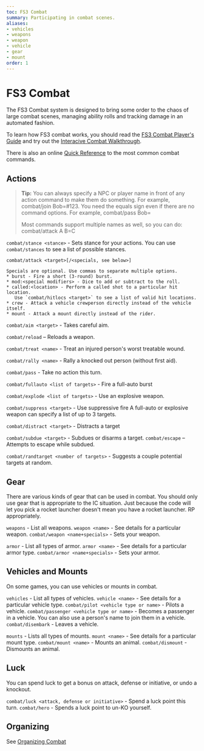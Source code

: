```yaml
---
toc: FS3 Combat
summary: Participating in combat scenes.
aliases:
- vehicles
- weapons
- weapon
- vehicle
- gear
- mount
order: 1
---
```

# FS3 Combat

The FS3 Combat system is designed to bring some order to the chaos of large combat scenes, managing ability rolls and tracking damage in an automated fashion. 

To learn how FS3 combat works, you should read the [FS3 Combat Player's Guide](http://aresmush.com/fs3/fs3-3/combat) and try out the [Interacive Combat Walkthrough](http://aresmush.com/fs3/fs3-3/combat-walkthrough).

There is also an online [Quick Reference](http://aresmush.com/fs3/fs3-3/combat-quickref) to the most common combat commands.

## Actions

> **Tip:** You can always specify a NPC or player name in front of any action command to make them do something.  For example, combat/join Bob=#123.  You need the equals sign even if there are no command options.  For example, combat/pass Bob=
>
> Most commands support multiple names as well, so you can do: combat/attack A B=C

`combat/stance <stance>` - Sets stance for your actions.  You can use `combat/stances` to see a list of possible stances.

`combat/attack <target>[/<specials, see below>]`

    Specials are optional. Use commas to separate multiple options.
    * burst - Fire a short (3-round) burst. 
    * mod:<special modifiers> - Dice to add or subtract to the roll.
    * called:<location> - Perform a called shot to a particular hit location. 
       Use `combat/hitlocs <target>` to see a list of valid hit locations. 
    * crew - Attack a vehicle crewperson directly instead of the vehicle itself.
    * mount - Attack a mount directly instead of the rider.

`combat/aim <target>` - Takes careful aim.

`combat/reload` – Reloads a weapon.

`combat/treat <name>` - Treat an injured person's worst treatable wound.

`combat/rally <name>` - Rally a knocked out person (without first aid).

`combat/pass` - Take no action this turn.

`combat/fullauto <list of targets>` - Fire a full-auto burst

`combat/explode <list of targets>` - Use an explosive weapon.

`combat/suppress <target>` - Use suppressive fire
    A full-auto or explosive weapon can specify a list of up to 3 targets.

`combat/distract <target>` - Distracts a target

`combat/subdue <target>` - Subdues or disarms a target. 
`combat/escape` – Attempts to escape while subdued.

`combat/randtarget <number of targets>` - Suggests a couple potential targets at random.

## Gear

There are various kinds of gear that can be used in combat.  You should only use gear that is appropriate to the IC situation.  Just because the code will let you pick a rocket launcher doesn't mean you have a rocket launcher.  RP appropriately.

`weapons` - List all weapons.
`weapon <name>` - See details for a particular weapon.
`combat/weapon <name+specials>` - Sets your weapon.

`armor` - List all types of armor.
`armor <name>` - See details for a particular armor type.
`combat/armor <name+specials>` - Sets your armor.

## Vehicles and Mounts

On some games, you can use vehicles or mounts in combat.

`vehicles` - List all types of vehicles.
`vehicle <name>` - See details for a particular vehicle type.
`combat/pilot <vehicle type or name>` - Pilots a vehicle.
`combat/passenger <vehicle type or name>` - Becomes a passenger in a vehicle.
        You can also use a person's name to join them in a vehicle.
`combat/disembark` - Leaves a vehicle.

`mounts` - Lists all types of mounts.
`mount <name>` - See details for a particular mount type.
`combat/mount <name>` - Mounts an animal.
`combat/dismount` - Dismounts an animal.

## Luck

You can spend luck to get a bonus on attack, defense or initiative, or undo a knockout.

`combat/luck <attack, defense or initiative>` - Spend a luck point this turn. 
`combat/hero` - Spends a luck point to un-KO yourself.

## Organizing

See [Organizing Combat](/help/combat_org)